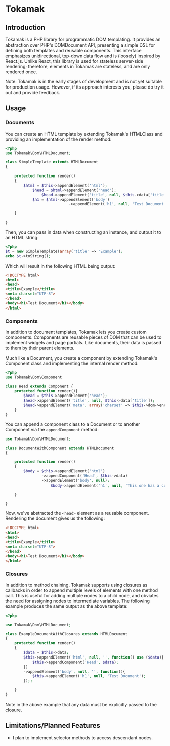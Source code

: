 # Tokamak

## Introduction

Tokamak is a PHP library for programmatic DOM templating. It provides an abstraction over PHP's DOMDocument API, presenting a simple DSL for defining both templates and reusable components. This interface emphasizes unidirectional, top-down data flow and is (loosely) inspired by React.js. Unlike React, this library is used for stateless server-side rendering; therefore, elements in Tokamak are stateless, and are only rendered once.

Note: Tokamak is in the early stages of development and is not yet suitable for production usage. However, if its approach interests you, please do try it out and provide feedback.

## Usage

### Documents
You can create an HTML template by extending Tokamak's HTMLClass and providing an implementation of the render method:

```PHP
<?php
use Tokamak\Dom\HTMLDocument;

class SimpleTemplate extends HTMLDocument
{

	protected function render()
	{
		$html = $this->appendElement('html');
	        $head = $html->appendElement('head');
				$head->appendElement('title', null, $this->data['title']); // data passed in via constructor
			$h1 = $html->appendElement('body')
                            ->appendElement('h1', null, 'Test Document'); // supports method chaining

	}

}
```

Then, you can pass in data when constructing an instance, and output it to an HTML string:

```PHP
<?php
$t = new SimpleTemplate(array('title' => 'Example');
echo $t->toString();
```

Which will result in the following HTML being output:

```HTML
<!DOCTYPE html>
<html>
<head>
<title>Example</title>
<meta charset="UTF-8">
</head>
<body><h1>Test Document</h1></body>
</html>
```

### Components

In addition to document templates, Tokamak lets you create custom components. Components are reusable pieces of
DOM that can be used to implement widgets and page partials. Like documents, their data is passed to them by
their parent elements.

Much like a Document, you create a component by extending Tokamak's Component class and implementing the internal render method:

```PHP
<?php
use Tokamak\Dom\Component

class Head extends Component {
	protected function render(){
		$head = $this->appendElement('head');
		$head->appendElement('title', null, $this->data['title']);
		$head->appendElement('meta', array('charset' => $this->dom->encoding));
	}
}
```

You can append a component class to a Document or to another Component via the `appendComponent` method:

```PHP
use Tokamak\Dom\HTMLDocument;

class DocumentWithComponent extends HTMLDocument
{

	protected function render()
	{
		$body = $this->appendElement('html')
			    ->appendComponent('Head', $this->data)
				->appendElement('body', null);
					$body->appendElement('h1', null, 'This one has a component.');

	}

}
```

Now, we've abstracted the `<head>` element as a reusable component. Rendering the document gives us the following:
 
```HTML
<!DOCTYPE html>
<html>
<head>
<title>Example</title>
<meta charset="UTF-8">
</head>
<body><h1>Test Document</h1></body>
</html>
```

### Closures

In addition to method chaining, Tokamak supports using closures as callbacks in order to append multiple levels of elements with one method call. This is useful for adding multiple nodes to a child node, and obviates the need for assigning nodes to intermediate variables. The following example produces the same output as the above template:

```PHP
<?php

use Tokamak\Dom\HTMLDocument;

class ExampleDocumentWithClosures extends HTMLDocument
{
	protected function render()
	{
		$data = $this->data;
		$this->appendElement('html', null, '', function() use ($data){
			$this->appendComponent('Head', $data);
		})
		->appendElement('body', null, '', function(){
			$this->appendElement('h1', null, 'Test Document');
		});;

	}
}
```

Note in the above example that any data must be explicitly passed to the closure.

## Limitations/Planned Features

* I plan to implement selector methods to access descendant nodes.